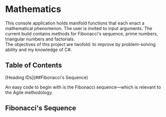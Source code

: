 # Mathematics
This console application holds manifold functions that each enact a mathematical phenomenon. The user is invited to input arguments. The current build contains methods for Fibonacci's sequence, prime numbers, triangular numbers and factorials.  
The objectives of this project are twofold: to improve by problem-solving ability and my knowledge of C#.
## Table of Contents
[Heading IDs](##Fibonacci's Sequence)  

An easy code to begin with is the Fibonacci sequence—which is relevant to the Agile methodology.

## Fibonacci's Sequence
